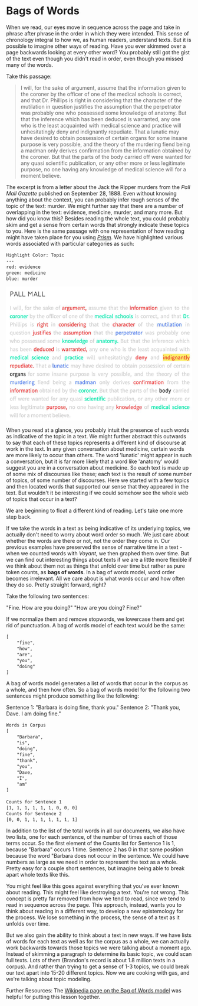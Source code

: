# Bags of Words

When we read, our eyes move in sequence across the page and take in phrase after phrase in the order in which they were intended. This sense of chronology integral to how we, as human readers, understand texts. But it is possible to imagine other ways of reading. Have you ever skimmed over a page backwards looking at every other word? You probably still got the gist of the text even though you didn't read in order, even though you missed many of the words.

Take this passage:

> I will, for the sake of argument, assume that the information given to the coroner by the officer of one of the medical schools is correct, and that Dr. Phillips is right in considering that the character of the mutilation in question justifies the assumption that the perpetrator was probably one who possessed some knowledge of anatomy. But that the inference which has been deduced is warranted, any one who is the least acquainted with medical science and practice will unhesitatingly deny and indignantly repudiate. That a lunatic may have desired to obtain possession of certain organs for some insane purpose is very possible, and the theory of the murdering fiend being a madman only derives confirmation from the information obtained by the coroner. But that the parts of the body carried off were wanted for any quasi scientific publication, or any other more or less legitimate purpose, no one having any knowledge of medical science will for a moment believe. 

The excerpt is from a letter about the Jack the Ripper murders from the *Pall Mall Gazette* published on September 28, 1888. Even without knowing anything about the context, you can probably infer rough senses of the topic of the text: murder. We might further say that there are a number of overlapping in the text: evidence, medicine, murder, and many more. But how did you know this? Besides reading the whole text, you could probably skim and get a sense from certain words that strongly indicate these topics to you. Here is the same passage with one representation of how reading might have taken place for you using *[Prism](https://prism.scholarslab.org)*. We have highlighted various words associated with particular categories as such:

```
Highlight Color: Topic
---
red: evidence
green: medicine
blue: murder
```

![topic modeling highlights](/assets/topic-modeling/topic-modeling-highlights.jpg)

When you read at a glance, you probably intuit the presence of such words as indicative of the topic in a text. We might further abstract this outwards to say that each of these topics represents a different kind of discourse at work in the text. In any given conversation about medicine, certain words are more likely to occur than others. The word 'lunatic' might appear in such a conversation, but it is far more likely that a word like 'anatomy' would suggest you are in a conversation about medicine. So each text is made up of some mix of discourses like these; each text is the result of some number of topics, of some number of discourses. Here we started with a few topics and then located words that supported our sense that they appeared in the text. But wouldn't it be interesting if we could somehow see the whole web of topics that occur in a text?

We are beginning to float a different kind of reading. Let's take one more step back. 

If we take the words in a text as being indicative of its underlying topics, we actually don't need to worry about word order so much. We just care about whether the words are there or not, not the order they come in. Our previous examples have preserved the sense of narrative time in a text - when we counted words with *Voyant*, we then graphed them over time. But we can find out interesting things about texts if we are a little more flexible if we think about them not as things that unfold over time but rather as pure token counts, as **bags of words**. In a bag of words model, word order becomes irrelevant. All we care about is what words occur and how often they do so. Pretty straight forward, right?

Take the following two sentences:

"Fine. How are you doing?"
"How are you doing? Fine?"

If we normalize them and remove stopwords, we lowercase them and get rid of punctuation. A bag of words model of each text would be the same:

```
[
    "fine", 
    "how", 
    "are", 
    "you", 
    "doing"
]
```

A bag of words model generates a list of words that occur in the corpus as a whole, and then how often. So a bag of words model for the following two sentences might produce something like the following:

Sentence 1: "Barbara is doing fine, thank you."
Sentence 2: "Thank you, Dave. I am doing fine."

```
Words in Corpus
[
    "Barbara",
    "is",
    "doing",
    "fine",
    "thank",
    "you",
    "Dave,
    "I",
    "am"
]

Counts for Sentence 1
[1, 1, 1, 1, 1, 1, 0, 0, 0]
Counts for Sentence 2
[0, 0, 1, 1, 1, 1, 1, 1, 1]
```
In addition to the list of the total words in all our documents, we also have two lists, one for each sentence, of the number of times each of those terms occur. So the first element of the Counts list for Sentence 1 is 1, because "Barbara" occurs 1 time. Sentence 2 has 0 in that same position because the word "Barbara does not occur in the sentence. We could have numbers as large as we need in order to represent the text as a whole. Pretty easy for a couple short sentences, but imagine being able to break apart whole texts like this. 

You might feel like this goes against everything that you've ever known about reading. This might feel like destroying a text. You're not wrong. This concept is pretty far removed from how we tend to read, since we tend to read in sequence across the page. This approach, instead, wants you to think about reading in a different way, to develop a new epistemology for the process. We lose something in the process, the sense of a text as it unfolds over time. 

But we also gain the ability to think about a text in new ways. If we have lists of words for each text as well as for the corpus as a whole, we can actually work backwards towards those topics we were talking about a moment ago. Instead of skimming a paragraph to determine its basic topic, we could scan full texts. Lots of them (Brandon's record is about 1.8 million texts in a corpus). And rather than trying to get a sense of 1-3 topics, we could break our text apart into 15-20 different topics. Now we are cooking with gas, and we're talking about topic modeling.

Further Resources:
The [Wikipedia page on the Bag of Words model](https://en.wikipedia.org/wiki/Bag-of-words_model)
 was helpful for putting this lesson together. 